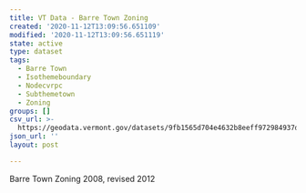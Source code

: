 ```yaml
---
title: VT Data - Barre Town Zoning
created: '2020-11-12T13:09:56.651109'
modified: '2020-11-12T13:09:56.651119'
state: active
type: dataset
tags:
  - Barre Town
  - Isothemeboundary
  - Nodecvrpc
  - Subthemetown
  - Zoning
groups: []
csv_url: >-
  https://geodata.vermont.gov/datasets/9fb1565d704e4632b8eeff972984937d_0.csv?outSR=%7B%22latestWkid%22%3A32145%2C%22wkid%22%3A32145%7D
json_url: ''
layout: post

---
```

Barre Town Zoning 2008, revised 2012

